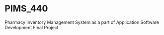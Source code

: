 # PIMS_440
Pharmacy Inventory Management System as a part of Application Software Development Final Project
